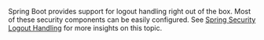Spring Boot provides support for logout handling right out of the box. Most of these security components can be easily configured.
See [Spring Security Logout Handling](https://docs.spring.io/spring-security/site/docs/current/reference/html5/#jc-logout) for more
insights on this topic.
